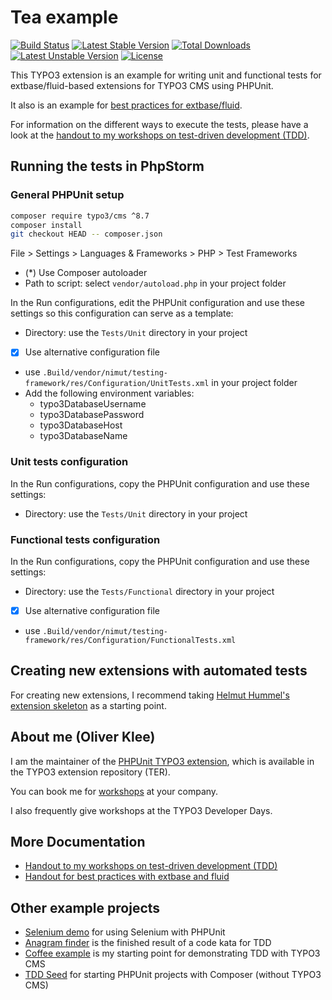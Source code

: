 # Tea example

[![Build Status](https://travis-ci.org/oliverklee/tea.svg?branch=master)](https://travis-ci.org/oliverklee/tea)
[![Latest Stable Version](https://poser.pugx.org/oliverklee/tea/v/stable.svg)](https://packagist.org/packages/oliverklee/tea)
[![Total Downloads](https://poser.pugx.org/oliverklee/tea/downloads.svg)](https://packagist.org/packages/oliverklee/tea)
[![Latest Unstable Version](https://poser.pugx.org/oliverklee/tea/v/unstable.svg)](https://packagist.org/packages/oliverklee/tea)
[![License](https://poser.pugx.org/oliverklee/tea/license.svg)](https://packagist.org/packages/oliverklee/tea)

This TYPO3 extension is an example for writing unit and functional tests for
extbase/fluid-based extensions for TYPO3 CMS using PHPUnit.

It also is an example for
[best practices for extbase/fluid](https://github.com/oliverklee/workshop-handouts/tree/master/extbase-best-practices).

For information on the different ways to execute the tests, please have a look
at the [handout to my workshops on test-driven development (TDD)](https://github.com/oliverklee/tdd-reader).


## Running the tests in PhpStorm

### General PHPUnit setup

```bash
composer require typo3/cms ^8.7
composer install
git checkout HEAD -- composer.json
```

File > Settings > Languages & Frameworks > PHP > Test Frameworks

- (*) Use Composer autoloader
- Path to script: select `vendor/autoload.php` in your project folder

In the Run configurations, edit the PHPUnit configuration and use these
settings so this configuration can serve as a template:

- Directory: use the `Tests/Unit` directory in your project
- [x] Use alternative configuration file
- use `.Build/vendor/nimut/testing-framework/res/Configuration/UnitTests.xml`
  in your project folder
- Add the following environment variables:
  - typo3DatabaseUsername
  - typo3DatabasePassword
  - typo3DatabaseHost
  - typo3DatabaseName

### Unit tests configuration

In the Run configurations, copy the PHPUnit configuration and use these settings:

- Directory: use the `Tests/Unit` directory in your project

### Functional tests configuration

In the Run configurations, copy the PHPUnit configuration and use these settings:

- Directory: use the `Tests/Functional` directory in your project
- [x] Use alternative configuration file
- use `.Build/vendor/nimut/testing-framework/res/Configuration/FunctionalTests.xml`

## Creating new extensions with automated tests

For creating new extensions, I recommend taking
[Helmut Hummel's extension skeleton](https://github.com/helhum/ext_scaffold)
as a starting point.


## About me (Oliver Klee)

I am the maintainer of the
[PHPUnit TYPO3 extension](http://typo3.org/extensions/repository/view/phpunit),
which is available in the TYPO3 extension repository (TER).

You can book me for
[workshops](https://www.oliverklee.de/workshops/workshops.html)
at your company.

I also frequently give workshops at the TYPO3 Developer Days.


## More Documentation

* [Handout to my workshops on test-driven development (TDD)](https://github.com/oliverklee/tdd-reader)
* [Handout for best practices with extbase and fluid](https://github.com/oliverklee/workshop-handouts/blob/master/extbase-best-practices/extbase-best-practices.pdf)


## Other example projects

* [Selenium demo](https://github.com/oliverklee/selenium-demo)
  for using Selenium with PHPUnit
* [Anagram finder](https://github.com/oliverklee/anagram-finder)
  is the finished result of a code kata for TDD
* [Coffee example](https://github.com/oliverklee/coffee)
  is my starting point for demonstrating TDD with TYPO3 CMS
* [TDD Seed](https://github.com/oliverklee/tdd-seed)
  for starting PHPUnit projects with Composer (without TYPO3 CMS)
